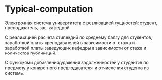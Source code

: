 # Typical-computation

Электронная система университета с реализацией сущностей: студент, преподаватель, зав. кафедрой.

С реализацией расчета стипендий по среднему баллу для студентов, заработной платы преподавателей в зависимости от стажа и заработной платы заведующих кафедры 
в зависимости от стажа и количества публикаций.

С функциями добавления/удаления задолженностей у студентов по предмету у конкретного предподавателя, и отчисления студента из системы. 
